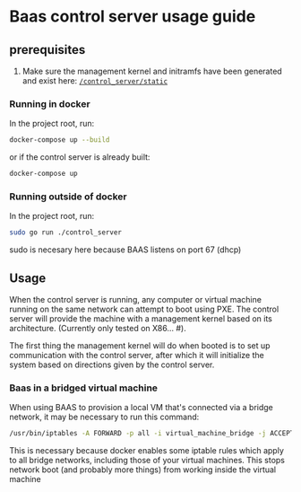 
# Baas control server usage guide

## prerequisites

1. Make sure the management kernel and initramfs have been generated and exist here: [`/control_server/static`](../control_server/static)

### Running in docker

In the project root, run:

```bash
docker-compose up --build
```

or if the control server is already built:
```bash
docker-compose up
```

### Running outside of docker

In the project root, run: 
```bash
sudo go run ./control_server
```
sudo is necesary here because BAAS listens on port 67 (dhcp)

## Usage

When the control server is running, any computer or virtual machine running on the same network can attempt to boot using PXE.
The control server will provide the machine with a management kernel based on its architecture. (Currently only tested on X86... #). 

The first thing the management kernel will do when booted is to set up communication with the control server, after which it will initialize
the system based on directions given by the control server.


### Baas in a bridged virtual machine

When using BAAS to provision a local VM that's connected via a bridge network, it may be necessary to run this command:
```bash
/usr/bin/iptables -A FORWARD -p all -i virtual_machine_bridge -j ACCEPT
```
This is necessary because docker enables some iptable rules which apply to all bridge networks, including those of your
virtual machines. This stops network boot (and probably more things) from working inside the virtual machine
